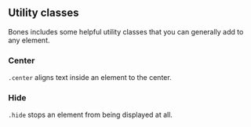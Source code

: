 ## Utility classes

Bones includes some helpful utility classes that you can generally add to any element.

### Center

`.center` aligns text inside an element to the center.

### Hide

`.hide` stops an element from being displayed at all.
